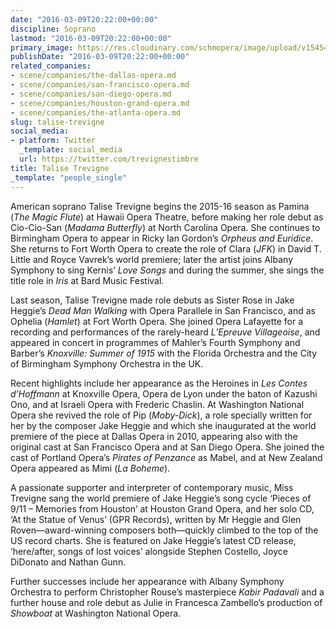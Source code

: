 ```yaml
---
date: "2016-03-09T20:22:00+00:00"
discipline: Soprano
lastmod: "2016-03-09T20:22:00+00:00"
primary_image: https://res.cloudinary.com/schmopera/image/upload/v1545409169/media/webhook-uploads/1457554681765/2016-03-09---Talise-Trevigne---Kingmond_Young.jpg.jpg
publishDate: "2016-03-09T20:22:00+00:00"
related_companies:
- scene/companies/the-dallas-opera.md
- scene/companies/san-francisco-opera.md
- scene/companies/san-diego-opera.md
- scene/companies/houston-grand-opera.md
- scene/companies/the-atlanta-opera.md
slug: talise-trevigne
social_media:
- platform: Twitter
  _template: social_media
  url: https://twitter.com/trevignestimbre
title: Talise Trevigne
_template: "people_single"
---
```


American soprano Talise Trevigne begins the 2015-16 season as Pamina (*The Magic Flute*) at Hawaii Opera Theatre, before making her role debut as Cio-Cio-San (*Madama Butterfly*) at North Carolina Opera. She continues to Birmingham Opera to appear in Ricky Ian Gordon’s *Orpheus and Euridice*.  She returns to Fort Worth Opera to create the role of Clara (*JFK*) in David T. Little and Royce Vavrek’s world premiere; later the artist joins Albany Symphony to sing Kernis’ *Love Songs* and during the summer, she sings the title role in *Iris* at Bard Music Festival.

Last season, Talise Trevigne made role debuts as Sister Rose in Jake Heggie’s *Dead Man Walking* with Opera Parallele in San Francisco, and as Ophelia (*Hamlet*) at Fort Worth Opera. She joined Opera Lafayette for a recording and performances of the rarely-heard *L’Epreuve Villageoise*, and appeared in concert in programmes of Mahler’s Fourth Symphony and Barber’s *Knoxville: Summer of 1915* with the Florida Orchestra and the City of Birmingham Symphony Orchestra in the UK.

Recent highlights include her appearance as the Heroines in *Les Contes d’Hoffmann* at Knoxville Opera, Opera de Lyon under the baton of Kazushi Ono, and at Israeli Opera with Frederic Chaslin. At Washington National Opera she revived the role of Pip (*Moby-Dick*), a role specially written for her by the composer Jake Heggie and which she inaugurated at the world premiere of the piece at Dallas Opera in 2010, appearing also with the original cast at San Francisco Opera and at San Diego Opera. She joined the cast of Portland Opera’s *Pirates of Penzance* as Mabel, and at New Zealand Opera appeared as Mimi (*La Boheme*).

A passionate supporter and interpreter of contemporary music, Miss Trevigne sang the world premiere of Jake Heggie’s song cycle ‘Pieces of 9/11 – Memories from Houston’ at Houston Grand Opera, and her solo CD, ‘At the Statue of Venus’ (GPR Records), written by Mr Heggie and Glen Roven—award-winning composers both—quickly climbed to the top of the US record charts.  She is featured on Jake Heggie’s latest CD release, ‘here/after, songs of lost voices’ alongside Stephen Costello, Joyce DiDonato and Nathan Gunn.

Further successes include her appearance with Albany Symphony Orchestra to perform Christopher Rouse’s masterpiece *Kabir Padavali* and a further house and role debut as Julie in Francesca Zambello’s production of *Showboat* at Washington National Opera.
